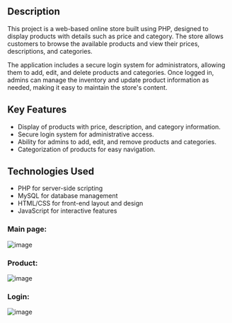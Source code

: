 ## Description
This project is a web-based online store built using PHP, designed to display products with details such as price and category. The store allows customers to browse the available products and view their prices, descriptions, and categories.

The application includes a secure login system for administrators, allowing them to add, edit, and delete products and categories. Once logged in, admins can manage the inventory and update product information as needed, making it easy to maintain the store's content.

## Key Features
- Display of products with price, description, and category information.
- Secure login system for administrative access.
- Ability for admins to add, edit, and remove products and categories.
- Categorization of products for easy navigation.

## Technologies Used
- PHP for server-side scripting
- MySQL for database management
- HTML/CSS for front-end layout and design
- JavaScript for interactive features

### Main page:
 ![image](https://github.com/user-attachments/assets/cd6f40bd-e4c5-45e0-8e86-b4b66a6f7971)

### Product:
![image](https://github.com/user-attachments/assets/87945f8b-e7bb-45d4-8a5c-d32b71c8f04b)

### Login:
![image](https://github.com/user-attachments/assets/6ecf7140-d865-4ce2-afe7-16caa0d40236)


